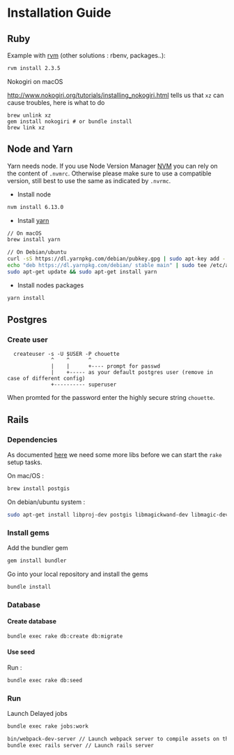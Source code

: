 # Installation Guide

## Ruby

Example with [rvm](https://rvm.io/) (other solutions : rbenv, packages..):

```sh
rvm install 2.3.5
```

Nokogiri on macOS

http://www.nokogiri.org/tutorials/installing_nokogiri.html tells us that `xz` can cause troubles, here is what to do

```
brew unlink xz
gem install nokogiri # or bundle install
brew link xz
```


## Node and Yarn

Yarn needs node. If you use Node Version Manager [NVM](https://github.com/creationix/nvm)  you can rely on the content of `.nvmrc`. Otherwise please make sure to use a compatible version, still best to use the same as indicated by `.nvrmc`.

* Install node

```sh
nvm install 6.13.0
```

* Install [yarn](https://yarnpkg.com/lang/en/docs/install/)

```sh
// On macOS
brew install yarn

// On Debian/ubuntu
curl -sS https://dl.yarnpkg.com/debian/pubkey.gpg | sudo apt-key add -
echo "deb https://dl.yarnpkg.com/debian/ stable main" | sudo tee /etc/apt/sources.list.d/yarn.list
sudo apt-get update && sudo apt-get install yarn
```

* Install nodes packages

```sh
yarn install
```

## Postgres

### Create user

      createuser -s -U $USER -P chouette
                  ^    ^      ^
                  |    |      +---- prompt for passwd
                  |    +----- as your default postgres user (remove in case of different config)
                  +---------- superuser

When promted for the password enter the highly secure string `chouette`.

## Rails

### Dependencies

As documented [here](https://github.com/dryade/georuby-ext/issues/2) we need some more libs before we can start the `rake` setup tasks.

On mac/OS :

```sh
brew install postgis
```

On debian/ubuntu system :

```sh
sudo apt-get install libproj-dev postgis libmagickwand-dev libmagic-dev
```

### Install gems

Add the bundler gem

```sh
gem install bundler
```

Go into your local repository and install the gems

```sh
bundle install
```

### Database

#### Create database

```sh
bundle exec rake db:create db:migrate
```

#### Use seed

Run :

```sh
bundle exec rake db:seed
```

### Run

Launch Delayed jobs

```sh
bundle exec rake jobs:work
```

```sh
bin/webpack-dev-server // Launch webpack server to compile assets on the fly
bundle exec rails server // Launch rails server
```
